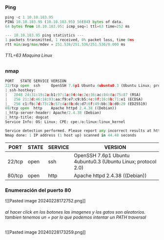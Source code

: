 ### Ping
```python
ping -c 1 10.10.183.95
PING 10.10.183.95 (10.10.183.95) 56(84) bytes of data.
64 bytes from 10.10.183.95: icmp_seq=1 ttl=63 time=252 ms

--- 10.10.183.95 ping statistics ---
1 packets transmitted, 1 received, 0% packet loss, time 0ms
rtt min/avg/max/mdev = 251.536/251.536/251.536/0.000 ms
```
###### TTL=63 Maquina Linux

### nmap
```python
PORT   STATE SERVICE VERSION
22/tcp open  ssh     OpenSSH 7.6p1 Ubuntu 4ubuntu0.3 (Ubuntu Linux; protocol 2.0)
| ssh-hostkey: 
|   2048 24:31:19:2a:b1:97:1a:04:4e:2c:36:ac:84:0a:75:87 (RSA)
|   256 21:3d:46:18:93:aa:f9:e7:c9:b5:4c:0f:16:0b:71:e1 (ECDSA)
|_  256 c1:fb:7d:73:2b:57:4a:8b:dc:d7:6f:49:bb:3b:d0:20 (ED25519)
80/tcp open  http    Apache httpd 2.4.38 ((Debian))
|_http-server-header: Apache/2.4.38 (Debian)
|_http-title: dogcat
Service Info: OS: Linux; CPE: cpe:/o:linux:linux_kernel

Service detection performed. Please report any incorrect results at https://nmap.org/submit/ .
Nmap done: 1 IP address (1 host up) scanned in 44.48 seconds
```

| PORT   | STATE | SERVICE | VERSION                                                      |
| ------ | ----- | ------- | ------------------------------------------------------------ |
| 22/tcp | open  | ssh     | OpenSSH 7.6p1 Ubuntu 4ubuntu0.3 (Ubuntu Linux; protocol 2.0) |
| 80/tcp | open  | http    | Apache httpd 2.4.38 ((Debian))                               |
### Enumeración del puerto 80

![[Pasted image 20240228172752.png]]
###### al hacer click en los botones las imagenes y los gatos son aleatorios. tambien tenemos un = por lo que podemos intentar un PATH traversal
![[Pasted image 20240228173259.png]]

